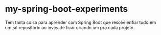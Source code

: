 # my-spring-boot-experiments
Tem tanta coisa para aprender com Spring Boot que resolvi enfiar tudo em um só repositório ao invés de ficar criando um pra cada projeto.
